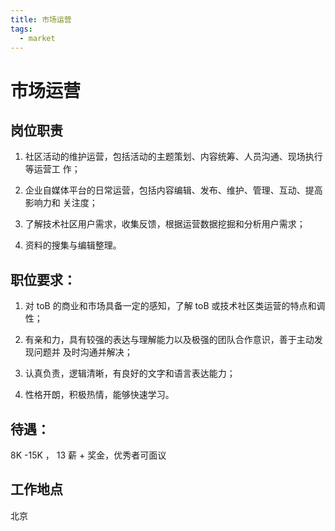 ```yaml
---
title: 市场运营
tags:
  - market
---
```


# 市场运营

## 岗位职责

1. 社区活动的维护运营，包括活动的主题策划、内容统筹、人员沟通、现场执行等运营工 作；

2. 企业自媒体平台的日常运营，包括内容编辑、发布、维护、管理、互动、提高影响力和 关注度；

3. 了解技术社区用户需求，收集反馈，根据运营数据挖掘和分析用户需求；

4. 资料的搜集与编辑整理。

## 职位要求：

1. 对 toB 的商业和市场具备一定的感知，了解 toB 或技术社区类运营的特点和调性；

2. 有亲和力，具有较强的表达与理解能力以及极强的团队合作意识，善于主动发现问题并 及时沟通并解决；

3. 认真负责，逻辑清晰，有良好的文字和语言表达能力；

4. 性格开朗，积极热情，能够快速学习。

## 待遇：

8K -15K ， 13 薪 + 奖金，优秀者可面议

## 工作地点

北京
